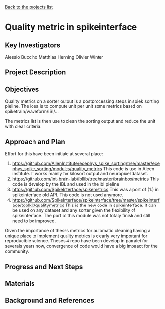 [Back to the projects list](../../)


# Quality metric in spikeinterface

## Key Investigators


Alessio Buccino
Matthias Henning
Olivier Winter


## Project Description

## Objectives

Quality metrics on a sorter output is a postprocessing steps in spiek sorting pieline.
The idea is to compute unit per unit some metrics based on spiketrain/waveform/ISI/...

The metrics list is then use to clean the sorting output and reduce the unit with clear criteria.


## Approach and Plan

Effort for this have been initiate at several place:

  1. https://github.com/AllenInstitute/ecephys_spike_sorting/tree/master/ecephys_spike_sorting/modules/quality_metrics
     This code is use in Aleen institute.
     It works mainly for kilosort output and neuropixel dataset.
  2. https://github.com/int-brain-lab/ibllib/tree/master/brainbox/metrics
     This code is develop by the IBL and used in the ibl pieline
  3. https://github.com/SpikeInterface/spikemetrics
     This was a port of (1.) in spikeinterface old API.
     This code is not used anymore.
  4. https://github.com/SpikeInterface/spikeinterface/tree/master/spikeinterface/toolkit/qualitymetrics
     This is the new code in spikeinterface.
     It can be used on any dataset and any sorter given the flexibility of spikeinterface.
     The port of this module was not totaly finish and still need to be improved.

Given the importance of theses metrics for automatic cleaning having a unique place to implement quality metrics is
clearly very important for reproducible science.
Theses 4 repo have been develop in parralel for severals years now, convergence of code would have a big impaact for the community.


## Progress and Next Steps


## Materials


## Background and References

